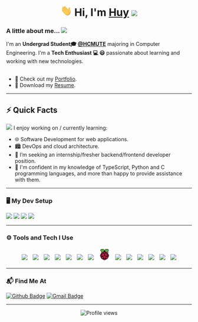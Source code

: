 <h1 align="center"><img src="https://raw.githubusercontent.com/ABSphreak/ABSphreak/master/gifs/Hi.gif" height="30px"> Hi, I'm <a href="https://github.com/Defcon27">Huy</a> <img height="30px" src="https://emojis.slackmojis.com/emojis/images/1531849430/4246/blob-sunglasses.gif?1531849430"></h1>

### A little about me...  <img src="https://media.giphy.com/media/VgCDAzcKvsR6OM0uWg/giphy.gif" width="50"> 
I'm an **Undergrad Student🎓 [@HCMUTE](https://hcmute.edu.vn/)** majoring in Computer Engineering. I'm a **Tech Enthusiast 💻 😃** passionate about learning and working with new technologies. <br/><br/>
  - 📙 Check out my [Portfolio](https://tranquochuy645.github.io).
  - 📝 Download my [Resume](https://tranquochuy645.github.io/assets/tranquochuy.pdf).

---

## ⚡️ Quick Facts
<img src="https://media.giphy.com/media/WUlplcMpOCEmTGBtBW/giphy.gif" width="30">  I enjoy working on / currently learning:
  - 🌐 Software Development for web applications.
  - 🏙️ DevOps and cloud architecture.
  - 💼 I’m seeking an internship/fresher backend/frontend developer position.
  - 💬 I'm confident in my knowledge of TypeScript, Python and C programming languages, and more than happy to provide assistance with them.

---

### 🖥️ My Dev Setup
                
<img src="https://img.shields.io/badge/Linux-FCC624?style=for-the-badge&logo=linux&logoColor=black" >
<img src="https://img.shields.io/badge/Visual_Studio_Code-0078D4?style=for-the-badge&logo=visual%20studio%20code&logoColor=white"> 
<img src="https://img.shields.io/badge/GIT-E44C30?style=for-the-badge&logo=git&logoColor=white">
<img src="https://img.shields.io/badge/GNU%20Bash-4EAA25?style=for-the-badge&logo=GNU%20Bash&logoColor=white">

---

### ⚙️ Tools and Tech I Use

<p align="center">
  <span style="display: inline-block; background-color: #fff; border-radius: 10px; padding: 5px;">
    <img height="80" src="https://cdn.jsdelivr.net/gh/devicons/devicon/icons/react/react-original.svg">
  </span>
  <span style="display: inline-block; background-color: #fff; border-radius: 10px; padding: 5px;">
    <img height="90" src="https://cdn.jsdelivr.net/gh/devicons/devicon/icons/nodejs/nodejs-original.svg">
  </span>
  <span style="display: inline-block; background-color: #fff; border-radius: 10px; padding: 5px;">
    <img height="30" src="https://upload.wikimedia.org/wikipedia/commons/f/f1/Vitejs-logo.svg">
  </span>
  <span style="display: inline-block; background-color: #fff; border-radius: 10px; padding: 5px;">
    <img height="20" src="https://cdn.jsdelivr.net/gh/devicons/devicon/icons/docker/docker-original.svg">
  </span>
  <span style="display: inline-block; background-color: #fff; border-radius: 10px; padding: 5px;">
    <img height="60" src="https://cdn.jsdelivr.net/gh/devicons/devicon/icons/mongodb/mongodb-original.svg">
  </span>
  <span style="display: inline-block; background-color: #fff; border-radius: 10px; padding: 5px;">
    <img height="30" src="https://cdn.jsdelivr.net/gh/devicons/devicon/icons/firebase/firebase-plain.svg">
  </span>
  <span style="display: inline-block; background-color: #fff; border-radius: 10px; padding: 5px;">
    <img height="30" src="https://upload.wikimedia.org/wikipedia/commons/9/93/Amazon_Web_Services_Logo.svg">
  </span>
  <span style="display: inline-block; background-color: #fff; border-radius: 10px; padding: 5px;">
    <img height="30" src="https://raw.githubusercontent.com/github/explore/80688e429a7d4ef2fca1e82350fe8e3517d3494d/topics/raspberry-pi/raspberry-pi.png">
  </span>
  <span style="display: inline-block; background-color: #fff; border-radius: 10px; padding: 5px;">
    <img height="30" src="https://upload.wikimedia.org/wikipedia/commons/1/1d/JWT_LOGO.png">
  </span>
  <span style="display: inline-block; background-color: #fff; border-radius: 10px; padding: 5px;">
    <img height="60" src="https://webrtc.github.io/webrtc-org/assets/images/webrtc-logo-vert-retro-dist.svg">
  </span>
  <span style="display: inline-block; background-color: #fff; border-radius: 10px; padding: 5px;">
    <img height="50" src="https://cdn.jsdelivr.net/gh/devicons/devicon/icons/arduino/arduino-original.svg">
  </span>
  <span style="display: inline-block; background-color: #fff; border-radius: 10px; padding: 5px;">
    <img height="20" src="https://cdn.jsdelivr.net/gh/devicons/devicon/icons/flutter/flutter-original.svg">
  </span>
  <span style="display: inline-block; background-color: #fff; border-radius: 10px; padding: 5px;">
    <img height="60" src="https://cdn.jsdelivr.net/gh/devicons/devicon/icons/socketio/socketio-original.svg">
  </span>
  <span style="display: inline-block; background-color: #fff; border-radius: 10px; padding: 5px;">
    <img height="20" src="https://cdn.jsdelivr.net/gh/devicons/devicon/icons/unity/unity-original.svg">
  </span>
</p>


---

### 📬 Find Me At
[![Github Badge](http://img.shields.io/badge/-Github-black?style=flat-square&logo=github&link=https://github.com/tranquochuy645)](https://github.com/tranquochuy645/) 
[![Gmail Badge](https://img.shields.io/badge/-Gmail-d14836?style=flat-square&logo=Gmail&logoColor=white&link=mailto:defcon.sentinal95@gmail.com)](mailto:tranquochuy645@gmail.com)

---

<p align="center">
  <img src="https://komarev.com/ghpvc/?username=tranquochuy645&label=Profile%20views&color=0e75b6&style=flat" alt="Profile views" /> 
</p>
